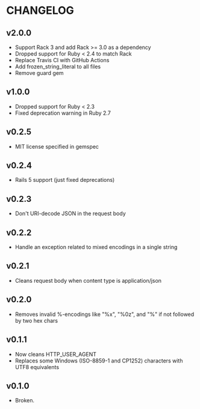 # CHANGELOG

## v2.0.0

* Support Rack 3 and add Rack >= 3.0 as a dependency
* Dropped support for Ruby < 2.4 to match Rack
* Replace Travis CI with GitHub Actions
* Add frozen_string_literal to all files
* Remove guard gem

## v1.0.0

* Dropped support for Ruby < 2.3
* Fixed deprecation warning in Ruby 2.7

## v0.2.5

* MIT license specified in gemspec

## v0.2.4

* Rails 5 support (just fixed deprecations)

## v0.2.3

* Don't URI-decode JSON in the request body

## v0.2.2

* Handle an exception related to mixed encodings in a single string

## v0.2.1

* Cleans request body when content type is application/json

## v0.2.0

* Removes invalid %-encodings like "%x", "%0z", and "%" if not followed by two hex chars

## v0.1.1

* Now cleans HTTP_USER_AGENT
* Replaces some Windows (ISO-8859-1 and CP1252) characters with UTF8 equivalents

## v0.1.0

* Broken.
